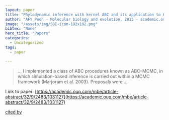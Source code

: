 ```yaml
---
layout: paper
title: "Phylodynamic inference with kernel ABC and its application to HIV epidemiology"
author: "AFY Poon - Molecular biology and evolution, 2015 - academic.oup.com"
image: "/assets/img/SBI-icon-192x192.png"
bibtex: "None"
hero_title: "Papers"
categories:
  - Uncategorized
tags:
  - paper

---
```

>… I implemented a class of ABC procedures known as ABC–MCMC, in which simulation-based inference is carried out within a MCMC framework (Marjoram et al. 2003). Proposals were …

Link to paper: [https://academic.oup.com/mbe/article-abstract/32/9/2483/1031127](https://academic.oup.com/mbe/article-abstract/32/9/2483/1031127)

[cited by](https://scholar.google.com/scholar?cites=14064204748967278949&as_sdt=2005&sciodt=0,5&hl=en&num=20)
